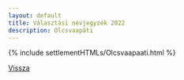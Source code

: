 ```yaml
---
layout: default
title: Választási névjegyzék 2022
description: Olcsvaapáti
---
```


{% include settlementHTMLs/Olcsvaapaati.html %}

[Vissza](../)